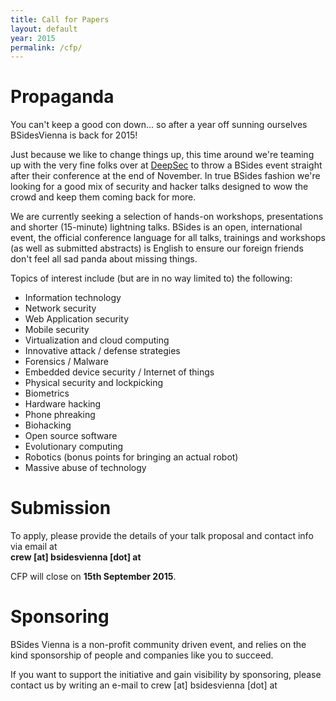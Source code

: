 ```yaml
---
title: Call for Papers
layout: default
year: 2015
permalink: /cfp/
---
```

# Propaganda

You can't keep a good con down... so after a year off sunning ourselves BSidesVienna is back for 2015!

Just because we like to change things up, this time around we're teaming up with the very fine folks
over at [DeepSec](https://deepsec.net/) to throw a BSides event straight after their conference at the
end of November. In true BSides fashion we're looking for a good mix of security and hacker talks
designed to wow the crowd and keep them coming back for more.


We are currently seeking a selection of hands-on workshops, presentations and shorter (15-minute) lightning talks.
BSides is an open, international event, the official conference language for all talks, trainings and workshops
(as well as submitted abstracts) is English to ensure our foreign friends don't feel all sad panda about missing
things.

Topics of interest include (but are in no way limited to) the following:


- Information technology
- Network security
- Web Application security
- Mobile security
- Virtualization and cloud computing
- Innovative attack / defense strategies
- Forensics / Malware
- Embedded device security / Internet of things
- Physical security and lockpicking
- Biometrics
- Hardware hacking
- Phone phreaking
- Biohacking
- Open source software
- Evolutionary computing
- Robotics (bonus points for bringing an actual robot)
- Massive abuse of technology

# Submission
To apply, please provide the details of your talk proposal and contact info via email at <br>**crew [at] bsidesvienna [dot] at**


CFP will close on **15th September 2015**.

# Sponsoring

BSides Vienna is a non-profit community driven event, and relies on the kind sponsorship of people and companies like you to succeed.

If you want to support the initiative and gain visibility by sponsoring, please contact us by writing an e-mail to crew [at] bsidesvienna [dot] at
